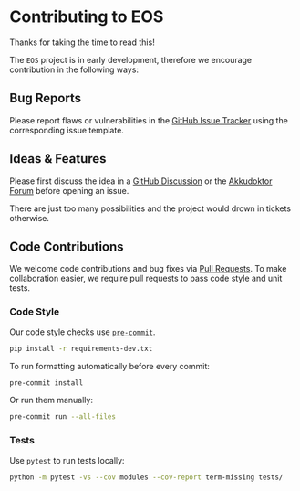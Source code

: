 # Contributing to EOS

Thanks for taking the time to read this!

The `EOS` project is in early development, therefore we encourage contribution in the following ways:

## Bug Reports

Please report flaws or vulnerabilities in the [GitHub Issue Tracker]((https://github.com/Akkudoktor-EOS/EOS/issues)) using the corresponding issue template.

## Ideas & Features

Please first discuss the idea in a [GitHub Discussion](https://github.com/Akkudoktor-EOS/EOS/discussions) or the [Akkudoktor Forum](https://www.akkudoktor.net/forum/diy-energie-optimierungssystem-opensource-projekt/) before opening an issue.

There are just too many possibilities and the project would drown in tickets otherwise.

## Code Contributions

We welcome code contributions and bug fixes via [Pull Requests](https://github.com/Akkudoktor-EOS/EOS/pulls).
To make collaboration easier, we require pull requests to pass code style and unit tests.

### Code Style

Our code style checks use [`pre-commit`](https://pre-commit.com).

```bash
pip install -r requirements-dev.txt
```

To run formatting automatically before every commit:

```bash
pre-commit install
```

Or run them manually:

```bash
pre-commit run --all-files
```

### Tests

Use `pytest` to run tests locally:

```bash
python -m pytest -vs --cov modules --cov-report term-missing tests/
```
